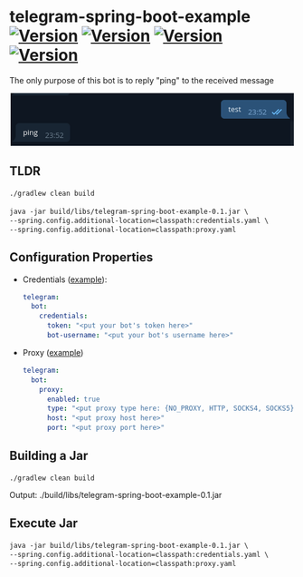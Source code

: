 # telegram-spring-boot-example [![Version](https://img.shields.io/badge/Version-0.1-color.svg)](https://github.com/igabaydulin/telegram-spring-boot-example) [![Version](https://img.shields.io/badge/Java-OpenJDK%2011.0.1-dd0000.svg?logo=java)](https://jdk.java.net/11/) [![Version](https://img.shields.io/badge/Gradle-5.3.1-1ba8cb.svg)](https://docs.gradle.org/5.2.1/release-notes.html) [![Version](https://img.shields.io/badge/Spring%20Boot-2.1.3.RELEASE-color.svg)](https://github.com/spring-projects/spring-boot/releases/tag/v2.1.3.RELEASE)

The only purpose of this bot is to reply "ping" to the received message
<p align="center">
  <img src="https://github.com/igabaydulin/telegram-spring-boot-example/blob/master/resources/conversation.png">
</p>

## TLDR
```
./gradlew clean build

java -jar build/libs/telegram-spring-boot-example-0.1.jar \
--spring.config.additional-location=classpath:credentials.yaml \
--spring.config.additional-location=classpath:proxy.yaml
```

## Configuration Properties
* Credentials ([example](https://github.com/igabaydulin/telegram-spring-boot-example/blob/master/src/main/resources/credentials.yaml.sample)):
    ```yaml
    telegram:
      bot:
        credentials:
          token: "<put your bot's token here>"
          bot-username: "<put your bot's username here>"
    ```
* Proxy ([example](https://github.com/igabaydulin/telegram-spring-boot-example/blob/master/src/main/resources/proxy.yaml.sample))
    ```yaml
    telegram:
      bot:
        proxy:
          enabled: true
          type: "<put proxy type here: {NO_PROXY, HTTP, SOCKS4, SOCKS5}>"
          host: "<put proxy host here>"
          port: "<put proxy port here>"
    ```

## Building a Jar
```
./gradlew clean build
```
Output: ./build/libs/telegram-spring-boot-example-0.1.jar

## Execute Jar
```
java -jar build/libs/telegram-spring-boot-example-0.1.jar \
--spring.config.additional-location=classpath:credentials.yaml \
--spring.config.additional-location=classpath:proxy.yaml
```

